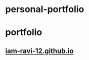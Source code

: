 # personal-portfolio
# portfolio
<h2>
  <a href="https://iam-ravi-12.github.io/">iam-ravi-12.github.io</a>
</h2>
